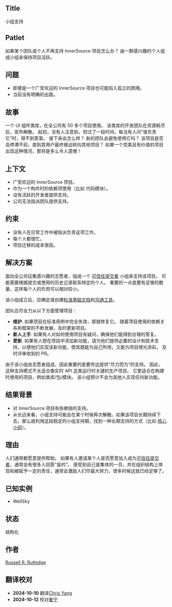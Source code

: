 ## Title

小组支持

## Patlet

如果某个团队或个人不再支持 InnerSource 项目怎么办？
由一群感兴趣的个人组成小组来保持项目活跃。

## 问题

* 即便是一个广受欢迎的 InnerSource 项目也可能陷入孤立的困境。
* 当前没有明确的出路。

## 故事

一个 UI 组件类库，在全公司有 50 多个项目使用。
该类库的开发团队在资源耗尽后，宣布解散。
起初，没有人注意到，但过了一段时间，每当有人问“谁负责它”时，得不到答案。
接下来会怎么样？
新的团队会避免使用它吗？
该项目是否会停滞不前，直到其用户最终被迫转向其他项目？
如果一个完美且有价值的项目出现这种情况，那将是多么令人遗憾！

## 上下文

* 广受欢迎的 InnerSource 项目。
* 作为一个构件时的依赖项使用（比如 代码模块）。
* 没有活跃的开发者提供支持。
* 公司无法指派团队提供支持。

## 约束

* 没有人在日常工作中被指派负责这项工作。
* 每个人都很忙。
* 项目迁移的成本很高。

## 解决方案

面向全公司征集感兴趣的志愿者，组成一个 [可信任提交者][] 小组来支持该项目。
可能需要根据提交或使用的历史记录联系特定的个人。
重要的一点是要有足够的数量，这样每个人的负担可以相对较小。

该小组成立后，应确定或创建[标准基础文档][]和[沟通工具][]。

团队应尽全力从以下方面管理项目：

* **维护**.  如果项目在标准用例中完全失效，那就修复它。
随着项目使用的依赖关系和框架的不断发展，及时更新项目。
* **新人上手**.  如果有人对如何使用项目有疑问，确保他们能得到合理的答复。
* **更新**.  如果有人想在项目中添加新功能，请为他们提供必要的设计和技术支持，以便他们实现该新功能，使其既能为自己所用，又能为项目增光添彩。
及时评审收到的 PR。

由于该小组由志愿者组成，因此重要的是要传达提供“尽力而为”的支持。
因此，这种支持模式不太适合像实时 API 这类运行时关键的生产项目。
它更适合在构建时使用的项目，例如类库/包/模块。
该小组预计不会为其他人实现任何新功能。

## 结果背景

* 对 InnerSource 项目有些微弱的支持。
* 从长远来看，小组支持可能会在某个时候再次解散。如果该项目长期持续下去，那么就利用这段稳定的小组支持期，找到一种长期支持的方式（比如 [核心小组][]）。

## 理由

人们通常都愿意提供帮助。
如果有人邀请某个人是否愿意加入成为[可信任提交者][]，通常会有很多人回答“是的”。
感受到自己是集体的一员，并在组织结构上体现和被赋予一定的责任，通常会激励人们尽最大努力，很多时候这就已经足够了。

## 已知实例

* WellSky

## 状态

结构化

## 作者

[Russell R. Rutledge][]

[Russell R. Rutledge]: https://github.com/rrrutledge
[标准基础文档]: ./base-documentation.md
[沟通工具]: ./communication-tooling.md
[可信任提交者]: ./trusted-committer.md
[核心小组]: ./core-team.md

## 翻译校对

- **2024-10-10** 翻译[Chris Yang](https://github.com/node)
- **2024-10-12** 校对[姜宁](https://github.com/willemjiang)
